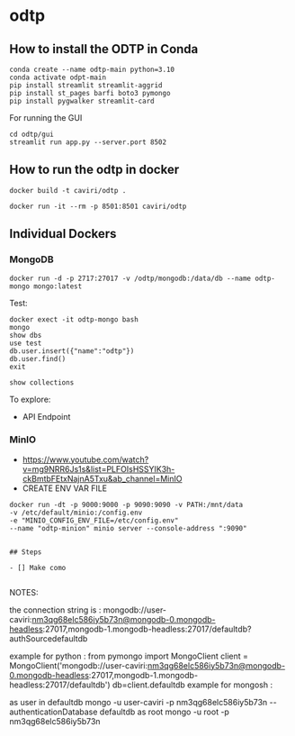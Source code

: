 # odtp

## How to install the ODTP in Conda

```
conda create --name odtp-main python=3.10
conda activate odpt-main
pip install streamlit streamlit-aggrid 
pip install st_pages barfi boto3 pymongo
pip install pygwalker streamlit-card
```

For running the GUI
```
cd odtp/gui
streamlit run app.py --server.port 8502
```

## How to run the odtp in docker
```
docker build -t caviri/odtp .
```

```
docker run -it --rm -p 8501:8501 caviri/odtp
```


## Individual Dockers

### MongoDB

```
docker run -d -p 2717:27017 -v /odtp/mongodb:/data/db --name odtp-mongo mongo:latest
```

Test:
```
docker exect -it odtp-mongo bash
mongo
show dbs
use test
db.user.insert({"name":"odtp"})
db.user.find()
exit
```

```
show collections
```

To explore:

- API Endpoint

### MinIO 

- https://www.youtube.com/watch?v=mg9NRR6Js1s&list=PLFOIsHSSYIK3h-ckBmtbFEtxNajnA5Txu&ab_channel=MinIO
- CREATE ENV VAR FILE

```
docker run -dt -p 9000:9000 -p 9090:9090 -v PATH:/mnt/data 
-v /etc/default/minio:/config.env
-e "MINIO_CONFIG_ENV_FILE=/etc/config.env"
--name "odtp-minion" minio server --console-address ":9090"


## Steps

- [] Make como


```
NOTES:

the connection string is :
mongodb://user-caviri:nm3qg68elc586iy5b73n@mongodb-0.mongodb-headless:27017,mongodb-1.mongodb-headless:27017/defaultdb?authSourcedefaultdb

example for python :
from pymongo import MongoClient
client = MongoClient('mongodb://user-caviri:nm3qg68elc586iy5b73n@mongodb-0.mongodb-headless:27017,mongodb-1.mongodb-headless:27017/defaultdb')
db=client.defaultdb
example for mongosh :

as user in defaultdb mongo -u user-caviri -p nm3qg68elc586iy5b73n --authenticationDatabase defaultdb
as root mongo -u root -p nm3qg68elc586iy5b73n
```



```

```